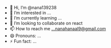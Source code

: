 - 👋 Hi, I’m @nana139238
- 👀 I’m interested in ...
- 🌱 I’m currently learning ...
- 💞️ I’m looking to collaborate on react
- 📫 How to reach me ...nanahanaal9@gmail.com
- 😄 Pronouns: ...
- ⚡ Fun fact: ...

<!---
nana139238/nana139238 is a ✨ special ✨ repository because its `README.md` (this file) appears on your GitHub profile.
You can click the Preview link to take a look at your changes.
--->
